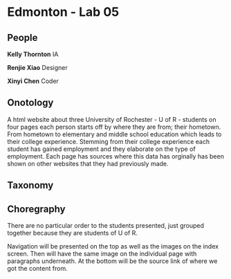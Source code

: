 # Edmonton - Lab 05

## People 
**Kelly Thornton** IA

**Renjie Xiao** Designer

**Xinyi Chen** Coder


## Onotology

A html website about three University of Rochester - U of R - students on four pages each person starts off by where they are from; their hometown. From hometown to elementary and middle school education which leads to their college experience. Stemming from their college experience each student has gained employment and they elaborate on the type of employment. Each page has sources where this data has orginally has been shown on other websites that they had previously made.

## Taxonomy



## Choregraphy

There are no particular order to the students presented, just grouped together because they are students of U of R.

Navigation will be presented on the top as well as the images on the index screen. Then will have the same image on the individual page with paragraphs underneath. At the bottom will be the source link of where we got the content from.